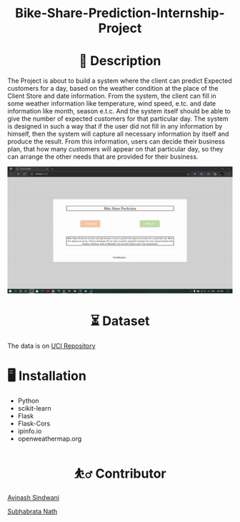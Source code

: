 <h1 align="center">Bike-Share-Prediction-Internship-Project</h1>
    


<h1 align="center">📝 Description</h1>

The Project is about to build a system where the client can predict Expected customers for a day, based on the weather condition at the place of the Client Store and date information. From the system, the client can fill in some weather information like temperature, wind speed, e.tc. and date information like month, season e.t.c. And the system itself should be able to give the number of expected customers for that particular day. The system is designed in such a way that if the user did not fill in any information by himself, then the system will capture all necessary information by itself and produce the result.  From this information, users can decide their business plan, that how many customers will appear on that particular day, so they can arrange the other needs that are provided for their business.


![alt-text](https://github.com/subha996/Bike-Share-Prediction-Internship-Project_v1/blob/main/webappdemo.gif)

<h1 align="center">⏳ Dataset</h1>

The data is on [UCI Repository](https://archive.ics.uci.edu/ml/datasets/Bike+Sharing+Dataset)

# 🖥️ Installation

* Python
* scikit-learn
* Flask
* Flask-Cors
* ipinfo.io
* openweathermap.org



<h1 align="center">⛹️‍♂️ Contributor</h1>

[Avinash Sindwani](https://www.linkedin.com/in/avinash-sindwani-07291325/)

[Subhabrata Nath](https://www.linkedin.com/in/subhabrata-nath-181375115/)






